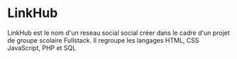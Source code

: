 # LinkHub
LinkHub est le nom d'un reseau social social créer dans le cadre d'un projet de groupe scolaire Fullstack. 
Il regroupe les langages HTML, CSS JavaScript, PHP et SQL
